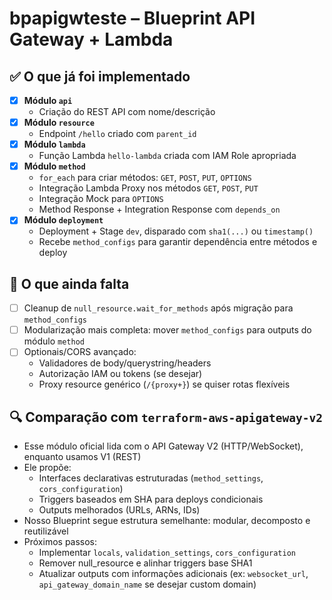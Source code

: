 # bpapigwteste – Blueprint API Gateway + Lambda

## ✅ O que já foi implementado

- [x] **Módulo `api`**
  - Criação do REST API com nome/descrição
- [x] **Módulo `resource`**
  - Endpoint `/hello` criado com `parent_id`
- [x] **Módulo `lambda`**
  - Função Lambda `hello-lambda` criada com IAM Role apropriada
- [x] **Módulo `method`**
  - `for_each` para criar métodos: `GET`, `POST`, `PUT`, `OPTIONS`
  - Integração Lambda Proxy nos métodos `GET`, `POST`, `PUT`
  - Integração Mock para `OPTIONS`
  - Method Response + Integration Response com `depends_on`
- [x] **Módulo `deployment`**
  - Deployment + Stage `dev`, disparado com `sha1(...)` ou `timestamp()`
  - Recebe `method_configs` para garantir dependência entre métodos e deploy

## 🚧 O que ainda falta

- [ ] Cleanup de `null_resource.wait_for_methods` após migração para `method_configs`
- [ ] Modularização mais completa: mover `method_configs` para outputs do módulo `method`
- [ ] Optionais/CORS avançado:
  - Validadores de body/querystring/headers
  - Autorização IAM ou tokens (se desejar)
  - Proxy resource genérico (`/{proxy+}`) se quiser rotas flexíveis

## 🔍 Comparação com `terraform-aws-apigateway-v2`

- Esse módulo oficial lida com o API Gateway V2 (HTTP/WebSocket), enquanto usamos V1 (REST)
- Ele propõe:
  - Interfaces declarativas estruturadas (`method_settings`, `cors_configuration`)
  - Triggers baseados em SHA para deploys condicionais
  - Outputs melhorados (URLs, ARNs, IDs)
- Nosso Blueprint segue estrutura semelhante: modular, decomposto e reutilizável
- Próximos passos:
  - Implementar `locals`, `validation_settings`, `cors_configuration`
  - Remover null_resource e alinhar triggers base SHA1
  - Atualizar outputs com informações adicionais (ex: `websocket_url`, `api_gateway_domain_name` se desejar custom domain)


